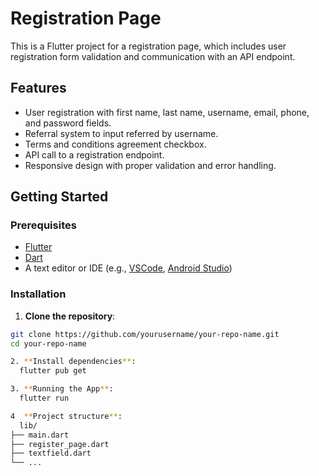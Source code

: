 # Registration Page

This is a Flutter project for a registration page, which includes user registration form validation and communication with an API endpoint.

## Features

- User registration with first name, last name, username, email, phone, and password fields.
- Referral system to input referred by username.
- Terms and conditions agreement checkbox.
- API call to a registration endpoint.
- Responsive design with proper validation and error handling.

## Getting Started

### Prerequisites

- [Flutter](https://flutter.dev/docs/get-started/install)
- [Dart](https://dart.dev/get-dart)
- A text editor or IDE (e.g., [VSCode](https://code.visualstudio.com/), [Android Studio](https://developer.android.com/studio))

### Installation

1. **Clone the repository**:

```bash
git clone https://github.com/yourusername/your-repo-name.git
cd your-repo-name

2. **Install dependencies**:
  flutter pub get

3. **Running the App**:
  flutter run

4  **Project structure**:
  lib/
├── main.dart
├── register_page.dart
├── textfield.dart
└── ...

      
